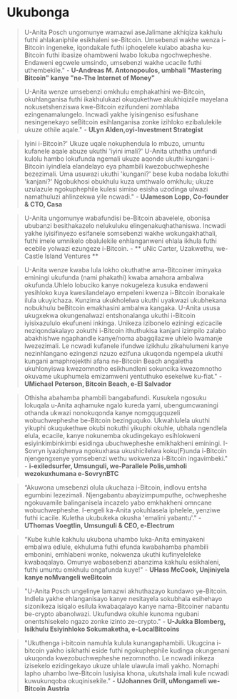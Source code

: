 # Ukubonga
> U-Anita Posch ungomunye wamazwi aseJalimane akhiqiza kakhulu futhi ahlakaniphile esikhaleni se-Bitcoin. Umsebenzi wakhe wenza i-Bitcoin ingeneke, iqondakale futhi iphoqelele kulabo abasha ku-Bitcoin futhi ibasize ohambweni lwabo lokuba ngochwepheshe. Endaweni egcwele umsindo, umsebenzi wakhe ucacile futhi uthembekile." - **U-Andreas M. Antonopoulos, umbhali "Mastering Bitcoin" kanye "ne-The Internet of Money"** 

> U-Anita wenze umsebenzi omkhulu emphakathini we-Bitcoin, okuhlanganisa futhi ikakhulukazi okuqukethwe akukhiqizile mayelana nokusetshenziswa kwe-Bitcoin ezifundeni zomhlaba ezingenamalungelo. Incwadi yakhe iyisingeniso esifushane nesingenekayo seBitcoin esihlanganisa zonke izihloko ezibalulekile ukuze othile aqale."  - **ULyn Alden,oyi-Investment Strategist** 

> Iyini i-Bitcoin?' Ukuze uqale nokuphendula lo mbuzo, umuntu kufanele aqale abuze ukuthi 'iyini imali?' U-Anita uthatha umfundi kulolu hambo lokufunda ngemali ukuze aqonde ukuthi kungani i-Bitcoin iyindlela elandelayo eya phambili kwezobuchwepheshe bezezimali. Uma usuwazi ukuthi 'kungani?' bese kuba nodaba lokuthi 'kanjani?' Ngobukhosi obukhulu kuza umthwalo omkhulu; ukuze uzulazule ngokuphephile kulesi simiso esisha uzodinga ulwazi namathuluzi ahlinzekwa yile ncwadi." - **UJameson Lopp, Co-founder & CTO, Casa**

> U-Anita ungomunye wabafundisi be-Bitcoin abavelele, obonisa ububanzi besithakazelo nelukuluku elingenakuqhathaniswa. Incwadi yakhe iyisifinyezo esifanele somsebenzi wakhe wokungakhathali, futhi imele umnikelo obalulekile enhlanganweni ehlala ikhula futhi ecebile yolwazi ezungeze i-Bitcoin. - ** uNic Carter, Uzakwethu, we-Castle Island Ventures **

> U-Anita wenze kwaba lula lokho okuthathe ama-Bitcoiner iminyaka eminingi ukufunda (nami phakathi) kwaba amahora ambalwa okufunda.Uhlelo lobuciko kanye nokugeleza kusuka endaweni yesihloko kuya kwesilandelayo empeleni kwenza i-Bitcoin ibonakale ilula ukuyichaza. Kunzima ukukholelwa ukuthi uyakwazi ukubhekana nobukhulu beBitcoin emakhasini ambalwa kangaka. U-Anita ususa ukugxekwa okungenalwazi entshonalanga ukuthi i-Bitcoin iyisixazululo ekufuneni inkinga. Unikeza izibonelo eziningi ezicacile neziqondakalayo zokuthi i-Bitcoin ithuthukisa kanjani izimpilo zalabo abakhishwe ngaphandle kanye/noma abagqilazwe uhlelo lwamanje lwezezimali. Le ncwadi kufanele ifundwe izikhulu zikahulumeni kanye nezinhlangano ezingenzi nzuzo ezifuna ukuqonda ngempela ukuthi kungani amaphrojekthi afana ne-Bitcoin Beach angaletha ukuhlonyiswa kwezomnotho esikhundleni sokuncika kwezomnotho okuvame ukuphumela emizamweni yentuthuko esekelwe ku-fiat."  - **UMichael Peterson, Bitcoin Beach, e-El Salvador**

> Othisha abahamba phambili bangabafundi. Kusukela ngosuku lokuqala u-Anita aqhamuke ngalo kureda yami, ubengumcwaningi othanda ukwazi nonokuqonda kanye nomgqugquzeli wobuchwepheshe be-Bitcoin bezinguquko. Ukwahlulela ukuthi yikuphi okuqukethwe okubi nokuthi yikuphi okuhle, ubhala ngendlela elula, ecacile, kanye nokunemba okudingekayo esihlokweni esiyinkimbinkimbi esidinga ubuchwepheshe emikhakheni eminingi. I-Sovryn iyaziqhenya ngokuxhasa ukushicilelwa koku(F)unda i-Bitcoin njengengxenye yomsebenzi wethu wokwenza i-Bitcoin ingavimbeki."  - **i-exiledsurfer, Umsunguli, we-Parallele Polis,umholi wezokuxhumana e-SovrynBTC**

> “Akuwona umsebenzi olula ukuchaza i-Bitcoin, indlovu entsha egumbini lezezimali. Njengabantu abayizimpumputhe, ochwepheshe ngokuvamile balinganisela incazelo yabo emkhakheni omncane wobuchwepheshe. I-engeli ka-Anita yokuhlasela iphelele, yenziwe futhi icacile. Kuletha ukubukeka okusha 'emalini yabantu'." - **UThomas Voegtlin, Umsunguli & CEO, e-Electrum**

> “Kube kuhle kakhulu ukubona uhambo luka-Anita eminyakeni embalwa edlule, ekhuluma futhi efunda kwabahamba phambili embonini, emhlabeni wonke, nokwenza ukuthi kufinyeleleke kwabaqalayo. Omunye wabasebenzi abanzima kakhulu esikhaleni, futhi umuntu omkhulu ongafunda kuye!" - **UHass McCook, Unjiniyela kanye noMvangeli weBitcoin**

> "U-Anita Posch ungelinye lamazwi akhuthazayo kundawo ye-Bitcoin. Indlela yakhe ehlanganisayo kanye nesitayela sokubhala esihehayo sizonikeza isiqalo esilula kwabaqalayo kanye nama-Bitcoiner nabantu be-crypto abanolwazi. Ukufundwa okuhle kunoma ngubani onentshisekelo ngazo zonke izinto ze-crypto." - **U-Jukka Blomberg, Isikhulu Esiyinhloko Sokumaketha, e-LocalBitcoins**

> "Ukuthenga i-bitcoin namuhla kulula kunangaphambili. Ukugcina i-bitcoin yakho isikhathi eside futhi ngokuphephile kudinga okungenani ukuqonda kwezobuchwepheshe nezomnotho. Le ncwadi inikeza izisekelo ezidingekayo ukuze uhlale ulawula imali yakho. Nomaphi lapho uhambo lwe-Bitcoin lusiyisa khona, ukutshala imali kule ncwadi kuwukunqoba okuqinisekile." - **UJohannes Grill, uMongameli we-Bitcoin Austria**
> 